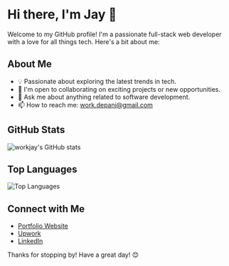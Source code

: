 # Hi there, I'm Jay 👋

Welcome to my GitHub profile! I'm a passionate full-stack web developer with a love for all things tech. Here's a bit about me:

## About Me

- 💡 Passionate about exploring the latest trends in tech.
- 💼 I'm open to collaborating on exciting projects or new opportunities.
- 💬 Ask me about anything related to software development.
- 📫 How to reach me: [work.depani@gmail.com](mailto:work.depani@gmail.com)

## GitHub Stats

![workjay's GitHub stats](https://github-readme-stats.vercel.app/api?username=workjay&show_icons=true&theme=radical)

## Top Languages

![Top Languages](https://github-readme-stats.vercel.app/api/top-langs/?username=workjay&layout=compact&theme=radical)

## Connect with Me

- [Portfolio Website](https://jaydepani.vercel.app/)
- [Upwork](https://www.upwork.com/freelancers/~01abb74e514da03118?mp_source=share)
- [LinkedIn](https://www.linkedin.com/in/jay-depani-500408204/)

Thanks for stopping by! Have a great day! 😊
